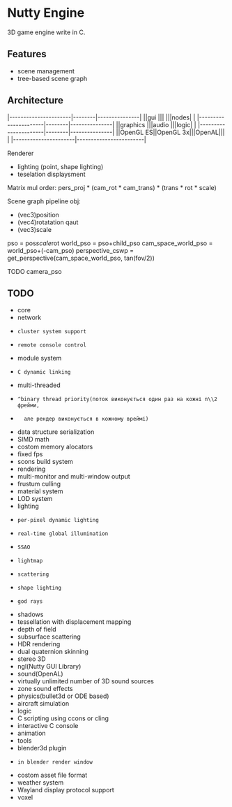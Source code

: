 Nutty Engine
===========

3D game engine write in C.

Features
--------
- scene management
-   tree-based scene graph

Architecture
------------
|----------------------|--------|---------------|
||gui		      |||      |||nodes|	|
|----------------------|--------|---------------|
||graphics	      |||audio |||logic|	|
|----------------------|--------|---------------|
||OpenGL ES||OpenGL 3x|||OpenAL|||		|
|----------------------|------------------------|

Renderer
- lighting (point, shape lighting)
- teselation displaysment

Matrix mul order: pers_proj * (cam_rot * cam_trans) * (trans * rot * scale)

Scene graph pipeline
obj:
- (vec3)position
- (vec4)rotatation qaut
- (vec3)scale

pso = pos*scale*rot
world_pso = pso+child_pso
cam_space_world_pso = world_pso+(-cam_pso)
perspective_cswp = get_perspective(cam_space_world_pso, tan(fov/2))

TODO camera_pso

TODO
----
- core
-   network
-     cluster system support
-     remote console control
-   module system
-     C dynamic linking
-   multi-threaded
-     ^binary thread priority(поток виконується один раз на кожні n\\2 фрейми,
-       але рендер виконується в кожному вреймі)
-   data structure serialization
-   SIMD math
-   costom memory alocators
-   fixed fps
-   scons build system
- rendering
-   multi-monitor and multi-window output
-   frustum culling
-   material system
-   LOD system
-   lighting
-     per-pixel dynamic lighting
-     real-time global illumination
-     SSAO
-     lightmap
-     scattering
-     shape lighting
-     god rays
-   shadows
-   tessellation with displacement mapping
-   depth of field
-   subsurface scattering
-   HDR rendering
-   dual quaternion skinning
-   stereo 3D
-   ngl(Nutty GUI Library)
- sound(OpenAL)
-   virtually unlimited number of 3D sound sources
-   zone sound effects
- physics(bullet3d or ODE based)
-   aircraft simulation
- logic
-   C scripting using ccons or cling
-   interactive C console
- animation
- tools
-   blender3d plugin
-     in blender render window
-   costom asset file format
- weather system
- Wayland display protocol support
- voxel
